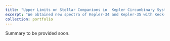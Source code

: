 ```yaml
---
title: "Upper Limits on Stellar Companions in  Kepler Circumbinary Systems."
excerpt: "We obtained new spectra of Kepler-34 and Kepler-35 with Keck-HIRES, nearly a decade after these systems were originally characterized with this spectrograph and other instruments, to search for RV trends from a potential third stellar-mass companion at long periods.<br/><img src='/images/CircumbinarySystems.jpg'>"
collection: portfolio
---
```


Summary to be provided soon. 
<!--
This is an item in your portfolio. It can be have images or nice text. If you name the file .md, it will be parsed as markdown. If you name the file .html, it will be parsed as HTML. 
-->
